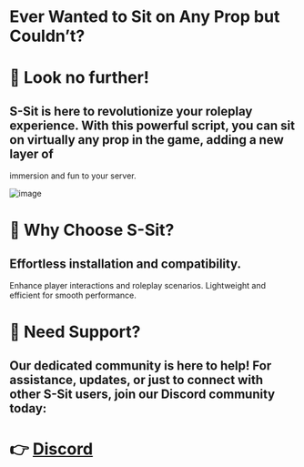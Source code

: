# Ever Wanted to Sit on Any Prop but Couldn’t?

# 🎉 Look no further! 

## S-Sit is here to revolutionize your roleplay experience. With this powerful script, you can sit on virtually any prop in the game, adding a new layer of 
immersion and fun to your server.

![image](https://github.com/user-attachments/assets/08578b1a-29ba-4e50-8ae1-e41b6a584b0c)



# 🔧 Why Choose S-Sit?

## Effortless installation and compatibility.
Enhance player interactions and roleplay scenarios.
Lightweight and efficient for smooth performance.

# 📢 Need Support?

## Our dedicated community is here to help! For assistance, updates, or just to connect with other S-Sit users, join our Discord community today:

# 👉 [Discord](https://discord.gg/bdXMW5JT6B)

